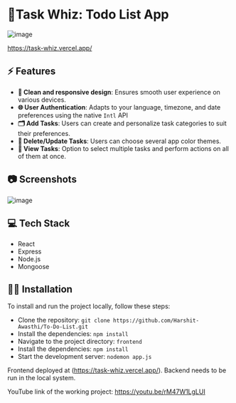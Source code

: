 <!-- prettier-ignore -->
<p align="center">


<h1>📝Task Whiz: Todo List App</h1>

![image](https://github.com/Harshit-Awasthi/To-Do-List/assets/74407688/17a8b7af-78f4-4228-a0e2-fa45620cf223)



</p>


https://task-whiz.vercel.app/


## ⚡ Features

- **📱 Clean and responsive design**: Ensures smooth user experience on various devices.
- **🌐 User Authentication**: Adapts to your language, timezone, and date preferences using the native `Intl` API
- **🗂️ Add Tasks**: Users can create and personalize task categories to suit their preferences.
- **📴 Delete/Update Tasks**: Users can choose several app color themes.
- **🔎 View Tasks**: Option to select multiple tasks and perform actions on all of them at once.


## 📷 Screenshots

![image](https://github.com/Harshit-Awasthi/To-Do-List/assets/74407688/929b7be8-b5dc-49ed-8995-9c44a0acc9e8)


## 💻 Tech Stack

- React
- Express
- Node.js
- Mongoose

## 👨‍💻 Installation

To install and run the project locally, follow these steps:

- Clone the repository: `git clone https://github.com/Harshit-Awasthi/To-Do-List.git`
- Install the dependencies: `npm install`
- Navigate to the project directory: `frontend`
- Install the dependencies: `npm install`
- Start the development server: `nodemon app.js  `

Frontend deployed at (https://task-whiz.vercel.app/).
Backend needs to be run in the local system.

YouTube link of the working project: https://youtu.be/rM47W1LgLUI

